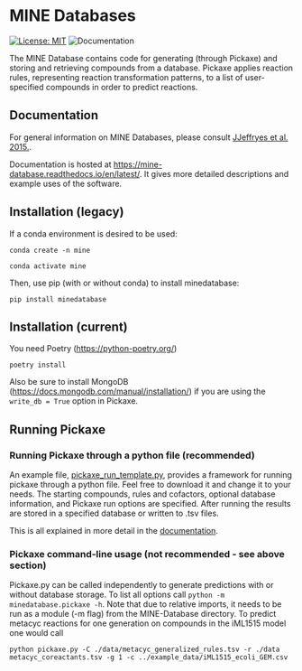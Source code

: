 # MINE Databases
[![License: MIT](https://img.shields.io/badge/License-MIT-yellow.svg)](https://opensource.org/licenses/MIT)
![Documentation](https://readthedocs.org/projects/mine-database/badge)

The MINE Database contains code for generating (through Pickaxe) and storing and retrieving compounds from a database.
Pickaxe applies reaction rules, representing reaction transformation patterns, to a list of user-specified compounds in order to predict reactions.  

## Documentation
For general information on MINE Databases, please consult [JJeffryes et al. 2015.](http://jcheminf.springeropen.com/articles/10.1186/s13321-015-0087-1).

Documentation is hosted at https://mine-database.readthedocs.io/en/latest/. It gives more detailed descriptions and example uses of the software.

## Installation (legacy)
If a conda environment is desired to be used:

`conda create -n mine`

`conda activate mine`


Then, use pip (with or without conda) to install minedatabase:

`pip install minedatabase`

## Installation (current)

You need Poetry (https://python-poetry.org/)

`poetry install`

Also be sure to install MongoDB (https://docs.mongodb.com/manual/installation/) if you are using the `write_db = True` option in Pickaxe.
 

## Running Pickaxe
### Running Pickaxe through a python file (recommended)
An example file, [pickaxe_run_template.py](https://github.com/tyo-nu/MINE-Database/blob/master/pickaxe_run_template.py), provides a framework for running pickaxe through a python file. Feel free to download it and change it to your needs. The starting compounds, rules and cofactors, optional database information, and Pickaxe run options are specified. After running the results are stored in a specified database or written to .tsv files.

This is all explained in more detail in the [documentation](https://mine-database.readthedocs.io/en/develop/pickaxe_run.html).

### Pickaxe command-line usage (not recommended - see above section)
Pickaxe.py can be called independently to generate predictions with or 
without database storage. To list all options call `python -m minedatabase.pickaxe -h`. Note that due to relative imports, it needs to be run as a module (-m flag) from the MINE-Database directory. To predict metacyc reactions for one generation on compounds in the iML1515 model one would call 

`python pickaxe.py -C ./data/metacyc_generalized_rules.tsv -r ./data metacyc_coreactants.tsv -g 1 -c ../example_data/iML1515_ecoli_GEM.csv`
